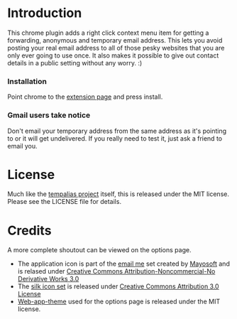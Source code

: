 # Introduction
This chrome plugin adds a right click context menu item for getting
a forwarding, anonymous and temporary email address. This lets you avoid posting
 your real email address to all of those pesky websites that you are only ever
going to use once. It also makes it possible to give out contact details in a
public setting without any worry. :)

### Installation
Point chrome to the <a href="https://chrome.google.com/extensions/detail/aehiejcjjljbfgfaioacdmeiphbcojod">extension page</a>
and press install.

### Gmail users take notice
Don't email your temporary address from the same address as it's pointing to
or it will get undelivered. If you really need to test it, just ask a friend to
email you.

# License
Much like the <a href="https://github.com/pilif/tempalias">tempalias project</a> itself, this is released under the MIT
license. Please see the LICENSE file for details.

# Credits
A more complete shoutout can be viewed on the options page.

* The application icon is part of the <a href="http://mayosoft.deviantart.com/#/di9rdr">email me</a> set created by <a href="http://www.mayosoft.com.mx">Mayosoft</a> and is relased under <a href="http://creativecommons.org/licenses/by-nc-nd/3.0/">Creative Commons Attribution-Noncommercial-No Derivative Works 3.0</a>
* The <a href="http://www.famfamfam.com/lab/icons/silk/">silk icon set</a> is released under <a href="http://creativecommons.org/licenses/by/3.0/">Creative Commons Attribution 3.0 License</a>
* <a href="https://github.com/pilu/web-app-theme">Web-app-theme</a> used for the options page is released under the MIT license.
